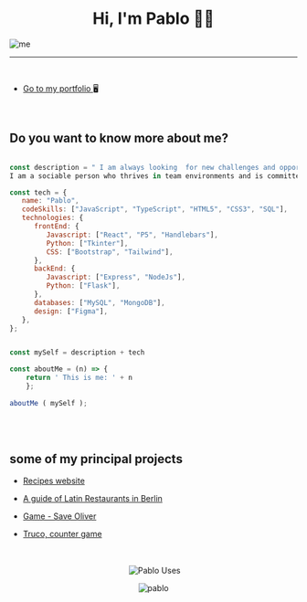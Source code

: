 

<h1 align="center">Hi, I'm Pablo 👨‍💻</h1>

![me](https://user-images.githubusercontent.com/80485682/215364549-dff0f41e-c250-4add-903b-b615e7536b4e.png)
___

<br>

* [Go to my portfolio ](https://pablocigoy.com/ "My portfolio") 🖥️





<br>

## Do you want to know more about me?

~~~ javascript

const description = " I am always looking  for new challenges and opportunities to learn and grow.
I am a sociable person who thrives in team environments and is committed to constantly improving.";

const tech = {
   name: "Pablo",
   codeSkills: ["JavaScript", "TypeScript", "HTML5", "CSS3", "SQL"],
   technologies: {
      frontEnd: {
         Javascript: ["React", "P5", "Handlebars"],
         Python: ["Tkinter"],
         CSS: ["Bootstrap", "Tailwind"],
      },
      backEnd: {
         Javascript: ["Express", "NodeJs"],
         Python: ["Flask"],
      },
      databases: ["MySQL", "MongoDB"],
      design: ["Figma"],
   },
};


const mySelf = description + tech

const aboutMe = (n) => {
    return ' This is me: ' + n
    };
    
aboutMe ( mySelf );

~~~

</br>



<br>


## some of my principal projects

* [Recipes website](https://be-chef.netlify.app/ "A website created in React where you can login, create, read, upload and delete recipes.")

* [A guide of Latin Restaurants in Berlin](https://sabor-latino.cyclic.app/ "You can login create new restaurants and descriptions, also you can see all the restaurants in the city")

* [Game - Save Oliver](https://pablo-mdz.github.io/Game-P5-Shooting/ "On this game you have to save Oliver from the spiders and mouses")

* [Truco, counter game](https://dulcet-pudding-105e47.netlify.app/ "A simple counter for the Truco game")


<br>





<p align="center">&nbsp;<img align="center" src="https://github-readme-stats.vercel.app/api?username=Pablo-Mdz&show_icons=true&locale=en&theme=dark" alt="Pablo Uses" /></p>

<p align="center"><img align="center" src="https://github-readme-streak-stats.herokuapp.com/?user=Pablo-Mdz&theme=dark" alt="pablo" /></p>
  </div>
  

